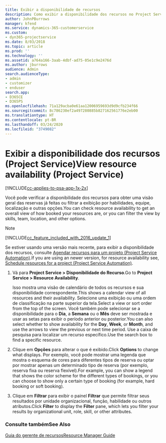 ```yaml
---
title: Exibir a disponibilidade de recursos
description: Como exibir a disponibilidade dos recursos no Project Service
author: JohnPBurrows
manager: kfend
ms.service: dynamics-365-customerservice
ms.custom:
- dyn365-projectservice
ms.date: 8/03/2018
ms.topic: article
ms.prod: ''
ms.technology: ''
ms.assetid: a764a166-3aab-4dbf-ad75-05e1c9e2476d
ms.author: jburrows
audience: Admin
search.audienceType:
- admin
- customizer
- enduser
search.app:
- D365CE
- D365PS
ms.openlocfilehash: 71a129acba0e61aa12006959693d9d9cfb234f66
ms.sourcegitcommit: 8c786230ef2a497280885b827162561776e2eb00
ms.translationtype: HT
ms.contentlocale: pt-BR
ms.lasthandoff: 03/24/2020
ms.locfileid: "3749082"
---
```

# <a name="view-resource-availability-project-service"></a><span data-ttu-id="a78dc-103">Exibir a disponibilidade dos recursos (Project Service)</span><span class="sxs-lookup"><span data-stu-id="a78dc-103">View resource availability (Project Service)</span></span>

[!INCLUDE[cc-applies-to-psa-app-1x-2x](../includes/cc-applies-to-psa-app-1x-2x.md)]

<span data-ttu-id="a78dc-104">Você pode verificar a disponibilidade dos recursos para obter uma visão geral das reservas já feitas ou filtrar a exibição por habilidades, equipe, localização e outras opções.</span><span class="sxs-lookup"><span data-stu-id="a78dc-104">You can check resource availability to get an overall view of how booked your resources are, or you can filter the view by skills, team, location, and other options.</span></span>  
  
> [!NOTE]
> [!INCLUDE[cc_feature_included_with_2016_update_1](../includes/cc-feature-included-with-2016-update-1.md)]  
> 
>  <span data-ttu-id="a78dc-105">Se estiver usando uma versão mais recente, para exibir a disponibilidade dos recursos, consulte [Agendar recursos para um projeto (Project Service Automation)](../project-service/schedule-resources-project.md).</span><span class="sxs-lookup"><span data-stu-id="a78dc-105">If you are using an newer version, for resource availability see, [Schedule resources for a project (Project Service Automation)](../project-service/schedule-resources-project.md).</span></span>  

1. <span data-ttu-id="a78dc-106">Vá para **Project Service > Disponibilidade do Recurso**.</span><span class="sxs-lookup"><span data-stu-id="a78dc-106">Go to **Project Service > Resource Availability**.</span></span>  

    <span data-ttu-id="a78dc-107">Isso mostra uma visão de calendário de todos os recursos e sua disponibilidade correspondente.</span><span class="sxs-lookup"><span data-stu-id="a78dc-107">This shows a calendar view of all resources and their availability.</span></span> <span data-ttu-id="a78dc-108">Selecione uma exibição ou uma ordem de classificação na parte superior da tela.</span><span class="sxs-lookup"><span data-stu-id="a78dc-108">Select a view or sort order from the top of the screen.</span></span> <span data-ttu-id="a78dc-109">Você também pode selecionar se a disponibilidade para o **Dia**, a **Semana** ou o **Mês** deve ser mostrada e usar as setas para exibir o período anterior ou posterior.</span><span class="sxs-lookup"><span data-stu-id="a78dc-109">You can also select whether to show availability for the **Day**, **Week**, or **Month**, and use the arrows to view the previous or next time period.</span></span> <span data-ttu-id="a78dc-110">Use a caixa de pesquisa para localizar um recurso específico.</span><span class="sxs-lookup"><span data-stu-id="a78dc-110">Use the search box to find a specific resource.</span></span>  

2. <span data-ttu-id="a78dc-111">Clique em **Opções** para alterar o que é exibido.</span><span class="sxs-lookup"><span data-stu-id="a78dc-111">Click **Options** to change what displays.</span></span> <span data-ttu-id="a78dc-112">Por exemplo, você pode mostrar uma legenda que mostra o esquema de cores para diferentes tipos de reserva ou optar por mostrar apenas um determinado tipo de reserva (por exemplo, reserva fixa ou reserva flexível).</span><span class="sxs-lookup"><span data-stu-id="a78dc-112">For example, you can show a legend that shows the color scheme for the different types of bookings, or you can choose to show only a certain type of booking (for example, hard booking or soft booking).</span></span>  

3. <span data-ttu-id="a78dc-113">Clique em **Filtrar** para exibir o painel **Filtrar** que permite filtrar seus resultados por unidade organizacional, função, habilidade ou outros atributos.</span><span class="sxs-lookup"><span data-stu-id="a78dc-113">Click **Filter** to display the **Filter** pane, which lets you filter your results by organizational unit, role, skill, or other attributes.</span></span>  

### <a name="see-also"></a><span data-ttu-id="a78dc-114">Consulte também</span><span class="sxs-lookup"><span data-stu-id="a78dc-114">See Also</span></span>  
 [<span data-ttu-id="a78dc-115">Guia do gerente de recursos</span><span class="sxs-lookup"><span data-stu-id="a78dc-115">Resource Manager Guide</span></span>](../project-service/resource-manager-guide.md)
